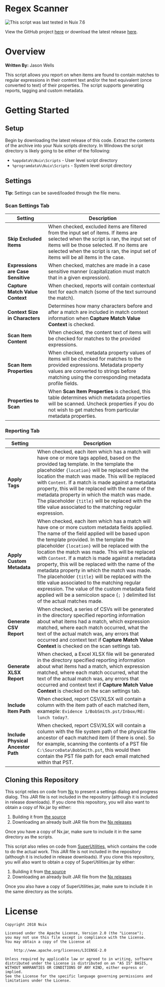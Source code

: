 Regex Scanner
=============

![This script was last tested in Nuix 7.6](https://img.shields.io/badge/Script%20Tested%20in%20Nuix-7.6-green.svg)

View the GitHub project [here](https://github.com/Nuix/Regex-Scanner) or download the latest release [here](https://github.com/Nuix/Regex-Scanner/releases).

# Overview

**Written By:** Jason Wells

This script allows you report on when items are found to contain matches to regular expressions in their content text and/or the text equivalent (once converted to text) of their properties.  The script supports generating reports, tagging and custom metadata.

# Getting Started

## Setup

Begin by downloading the latest release of this code.  Extract the contents of the archive into your Nuix scripts directory.  In Windows the script directory is likely going to be either of the following:

- `%appdata%\Nuix\Scripts` - User level script directory
- `%programdata%\Nuix\Scripts` - System level script directory

## Settings

**Tip:** Settings can be saved/loaded through the file menu.

### Scan Settings Tab

| Setting | Description |
|---------|-------------|
| **Skip Excluded Items** | When checked, excluded items are filtered from the input set of items.  If items are selected when the script is ran, the input set of items will be those selected.  If no items are selected when the script is ran, the input set of items will be all items in the case. |
| **Expressions are Case Sensitive** | When checked, matches are made in a case sensitive manner (capitalization must match that in a given expression). |
| **Capture Match Value Context** | When checked, reports will contain contextual text for each match (some of the text surround the match). |
| **Context Size in Characters** | Determines how many characters before and after a match are included in match context information when **Capture Match Value Context** is checked. |
| **Scan Item Content** | When checked, the content text of items will be checked for matches to the provided expressions. |
| **Scan Item Properties** | When checked, metadata property values of items will be checked for matches to the provided expressions.  Metadata property values are converted to strings before matching using the corresponding metadata profile fields. |
| **Properties to Scan** | When **Scan Item Properties** is checked, this table determines which metadata properties will be scanned.  Uncheck properties if you do not wish to get matches from particular metadata properties. |

### Reporting Tab

| Setting | Description |
|---------|-------------|
| **Apply Tags** | When checked, each item which has a match will have one or more tags applied, based on the provided tag template.  In the template the placeholder `{location}` will be replaced with the location the match was made.  This will be replaced with `Content`.  If a match is made against a metadata property, this will be replaced with the name of the metadata property in which the match was made.  The placeholder `{title}` will be replaced with the title value associated to the matching regular expression. |
| **Apply Custom Metadata** | When checked, each item which has a match will have one or more custom metadata fields applied.  The name of the field applied will be based upon the template provided.  In the template the placeholder `{location}` will be replaced with the location the match was made.  This will be replaced with `Content`.  If a match is made against a metadata property, this will be replaced with the name of the metadata property in which the match was made.  The placeholder `{title}` will be replaced with the title value associated to the matching regular expression.  The value of the custom metadata field applied will be a semicolon space (`; `) delimited list of the actual matches made. |
| **Generate CSV Report** | When checked, a series of CSVs will be generated in the directory specified reporting information about what items had a match, which expression matched, where each match occurred, what the text of the actual match was, any errors that occurred and context text if **Capture Match Value Context** is checked on the scan settings tab. |
| **Generate XLSX Report** | When checked, a Excel XLSX file will be generated in the directory specified reporting information about what items had a match, which expression matched, where each match occurred, what the text of the actual match was, any errors that occurred and context text if **Capture Match Value Context** is checked on the scan settings tab. |
| **Include Item Path** | When checked, report CSV/XLSX will contain a column with the item path of each matched item, exameple: `Evidence 1/BobSmith.pst/Inbox/RE: lunch today?`. |
| **Include Physical Ancestor Path** | When checked, report CSV/XLSX will contain a column with the file system path of the physical file ancestor of each matched item (if there is one).  So for example, scanning the contents of a PST file `C:\SourceData\BobSmith.pst`, this would then contain the PST file path for each email matched within that PST. |

## Cloning this Repository

This script relies on code from [Nx](https://github.com/Nuix/Nx) to present a settings dialog and progress dialog.  This JAR file is not included in the repository (although it is included in release downloads).  If you clone this repository, you will also want to obtain a copy of Nx.jar by either:
1. Building it from [the source](https://github.com/Nuix/Nx)
2. Downloading an already built JAR file from the [Nx releases](https://github.com/Nuix/Nx/releases)

Once you have a copy of Nx.jar, make sure to include it in the same directory as the scripts.

This script also relies on code from [SuperUtilities](https://github.com/Nuix/SuperUtilities), which contains the code to do the actual work.  This JAR file is not included in the repository (although it is included in release downloads).  If you clone this repository, you will also want to obtain a copy of SuperUtilities.jar by either:
1. Building it from [the source](https://github.com/Nuix/SuperUtilities)
2. Downloading an already built JAR file from the [Nx releases](https://github.com/Nuix/SuperUtilities/releases)

Once you also have a copy of SuperUtilities.jar, make sure to include it in the same directory as the scripts.

# License

```
Copyright 2018 Nuix

Licensed under the Apache License, Version 2.0 (the "License");
you may not use this file except in compliance with the License.
You may obtain a copy of the License at

    http://www.apache.org/licenses/LICENSE-2.0

Unless required by applicable law or agreed to in writing, software
distributed under the License is distributed on an "AS IS" BASIS,
WITHOUT WARRANTIES OR CONDITIONS OF ANY KIND, either express or implied.
See the License for the specific language governing permissions and
limitations under the License.
```
